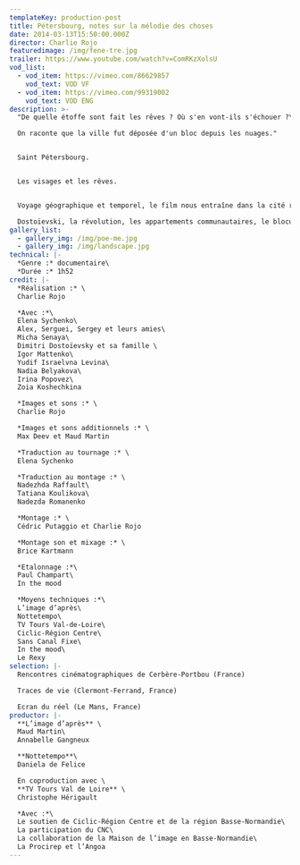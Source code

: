 ```yaml
---
templateKey: production-post
title: Pétersbourg, notes sur la mélodie des choses
date: 2014-03-13T15:50:00.000Z
director: Charlie Rojo
featuredimage: /img/fene-tre.jpg
trailer: https://www.youtube.com/watch?v=ComRKzXolsU
vod_list:
  - vod_item: https://vimeo.com/86629857
    vod_text: VOD VF
  - vod_item: https://vimeo.com/99319002
    vod_text: VOD ENG
description: >-
  "De quelle étoffe sont fait les rêves ? Où s'en vont-ils s'échouer ?\

  On raconte que la ville fut déposée d'un bloc depuis les nuages."


  Saint Pétersbourg. 


  Les visages et les rêves.


  Voyage géographique et temporel, le film nous entraîne dans la cité russe au hasard des rencontres avec ses habitants.

  Dostoïevski, la révolution, les appartements communautaires, le blocus, le Tsar, Shrek ou encore Poutine : ils nous racontent leur ville, une ville qui aura changé quatre fois de nom, soumise aux humeurs des hommes et aux caprices du temps.
gallery_list:
  - gallery_img: /img/poe-me.jpg
  - gallery_img: /img/landscape.jpg
technical: |-
  *Genre :* documentaire\
  *Durée :* 1h52
credit: |-
  *Réalisation :* \
  Charlie Rojo

  *Avec :*\
  Elena Sychenko\
  Alex, Serguei, Sergey et leurs amies\
  Micha Senaya\
  Dimitri Dostoïevsky et sa famille \
  Igor Mattenko\
  Yudif Israelvna Levina\
  Nadia Belyakova\
  Irina Popovez\
  Zoia Koshechkina

  *Images et sons :* \
  Charlie Rojo

  *Images et sons additionnels :* \
  Max Deev et Maud Martin

  *Traduction au tournage :* \
  Elena Sychenko

  *Traduction au montage :* \
  Nadezhda Raffault\
  Tatiana Koulikova\
  Nadezda Romanenko

  *Montage :* \
  Cédric Putaggio et Charlie Rojo

  *Montage son et mixage :* \
  Brice Kartmann 

  *Etalonnage :*\
  Paul Champart\
  In the mood

  *Moyens techniques :*\
  L’image d’après\
  Nottetempo\
  TV Tours Val-de-Loire\
  Ciclic-Région Centre\
  Sans Canal Fixe\
  In the mood\
  Le Rexy
selection: |-
  Rencontres cinématographiques de Cerbère-Portbou (France)

  Traces de vie (Clermont-Ferrand, France)

  Ecran du réel (Le Mans, France)
productor: |-
  **L’image d’après** \
  Maud Martin\
  Annabelle Gangneux 

  **Nottetempo**\
  Daniela de Felice

  En coproduction avec \
  **TV Tours Val de Loire** \
  Christophe Hérigault

  *Avec :*\
  Le soutien de Ciclic-Région Centre et de la région Basse-Normandie\
  La participation du CNC\
  La collaboration de la Maison de l’image en Basse-Normandie\
  La Procirep et l’Angoa
---
```

